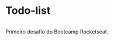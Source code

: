# Todo-list
<img href="https://raw.githubusercontent.com/gregoryi2/Todo-list/master/Logo.jpeg">

Primeiro desafio do Bootcamp Rocketseat.

